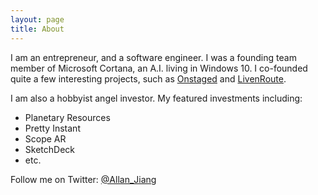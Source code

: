 ```yaml
---
layout: page
title: About
---
```


I am an entrepreneur, and a software engineer. I was a founding team member of Microsoft Cortana, an A.I. living in Windows 10. I co-founded quite a few interesting projects, such as [Onstaged](https://techcrunch.com/2014/06/06/onstageds-new-social-network-focuses-on-the-content-not-the-person-posting-it/) and [LivenRoute](http://www.livenroute.com/).

I am also a hobbyist angel investor. My featured investments including:

* Planetary Resources
* Pretty Instant
* Scope AR
* SketchDeck
* etc.

Follow me on Twitter: [@Allan_Jiang](http://www.twitter.com/allan_jiang)
